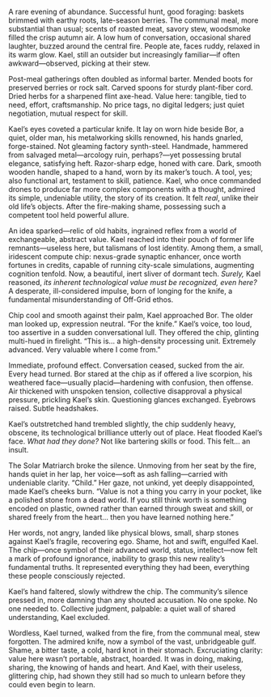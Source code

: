 A rare evening of abundance. Successful hunt, good foraging: baskets brimmed with earthy roots, late-season berries. The communal meal, more substantial than usual; scents of roasted meat, savory stew, woodsmoke filled the crisp autumn air. A low hum of conversation, occasional shared laughter, buzzed around the central fire. People ate, faces ruddy, relaxed in its warm glow. Kael, still an outsider but increasingly familiar—if often awkward—observed, picking at their stew.

Post-meal gatherings often doubled as informal barter. Mended boots for preserved berries or rock salt. Carved spoons for sturdy plant-fiber cord. Dried herbs for a sharpened flint axe-head. Value here: tangible, tied to need, effort, craftsmanship. No price tags, no digital ledgers; just quiet negotiation, mutual respect for skill.

Kael’s eyes coveted a particular knife. It lay on worn hide beside Bor, a quiet, older man, his metalworking skills renowned, his hands gnarled, forge-stained. Not gleaming factory synth-steel. Handmade, hammered from salvaged metal—arcology ruin, perhaps?—yet possessing brutal elegance, satisfying heft. Razor-sharp edge, honed with care. Dark, smooth wooden handle, shaped to a hand, worn by its maker’s touch. A tool, yes; also functional art, testament to skill, patience. Kael, who once commanded drones to produce far more complex components with a thought, admired its simple, undeniable utility, the story of its creation. It felt *real*, unlike their old life’s objects. After the fire-making shame, possessing such a competent tool held powerful allure.

An idea sparked—relic of old habits, ingrained reflex from a world of exchangeable, abstract value. Kael reached into their pouch of former life remnants—useless here, but talismans of lost identity. Among them, a small, iridescent compute chip: nexus-grade synaptic enhancer, once worth fortunes in credits, capable of running city-scale simulations, augmenting cognition tenfold. Now, a beautiful, inert sliver of dormant tech. *Surely,* Kael reasoned, *its inherent technological value must be recognized, even here?* A desperate, ill-considered impulse, born of longing for the knife, a fundamental misunderstanding of Off-Grid ethos.

Chip cool and smooth against their palm, Kael approached Bor. The older man looked up, expression neutral. “For the knife.” Kael’s voice, too loud, too assertive in a sudden conversational lull. They offered the chip, glinting multi-hued in firelight. “This is… a high-density processing unit. Extremely advanced. Very valuable where I come from.”

Immediate, profound effect. Conversation ceased, sucked from the air. Every head turned. Bor stared at the chip as if offered a live scorpion, his weathered face—usually placid—hardening with confusion, then offense. Air thickened with unspoken tension, collective disapproval a physical pressure, prickling Kael’s skin. Questioning glances exchanged. Eyebrows raised. Subtle headshakes.

Kael’s outstretched hand trembled slightly, the chip suddenly heavy, obscene, its technological brilliance utterly out of place. Heat flooded Kael’s face. *What had they done?* Not like bartering skills or food. This felt… an insult.

The Solar Matriarch broke the silence. Unmoving from her seat by the fire, hands quiet in her lap, her voice—soft as ash falling—carried with undeniable clarity. “Child.” Her gaze, not unkind, yet deeply disappointed, made Kael’s cheeks burn. “Value is not a thing you carry in your pocket, like a polished stone from a dead world. If you still think worth is something encoded on plastic, owned rather than earned through sweat and skill, or shared freely from the heart… then you have learned nothing here.”

Her words, not angry, landed like physical blows, small, sharp stones against Kael’s fragile, recovering ego. Shame, hot and swift, engulfed Kael. The chip—once symbol of their advanced world, status, intellect—now felt a mark of profound ignorance, inability to grasp this new reality’s fundamental truths. It represented everything they had been, everything these people consciously rejected.

Kael’s hand faltered, slowly withdrew the chip. The community’s silence pressed in, more damning than any shouted accusation. No one spoke. No one needed to. Collective judgment, palpable: a quiet wall of shared understanding, Kael excluded.

Wordless, Kael turned, walked from the fire, from the communal meal, stew forgotten. The admired knife, now a symbol of the vast, unbridgeable gulf. Shame, a bitter taste, a cold, hard knot in their stomach. Excruciating clarity: value here wasn’t portable, abstract, hoarded. It was in doing, making, sharing, the knowing of hands and heart. And Kael, with their useless, glittering chip, had shown they still had so much to unlearn before they could even begin to learn.
